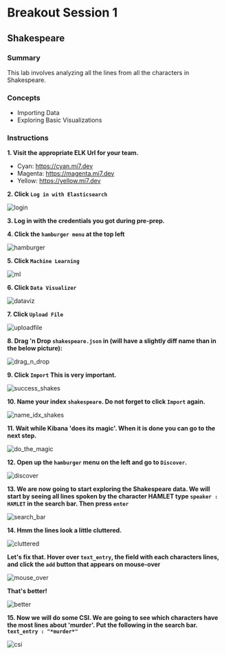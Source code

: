 # Breakout Session 1

## Shakespeare

### Summary

This lab involves analyzing all the lines from all the characters in Shakespeare.

### Concepts

- Importing Data
- Exploring Basic Visualizations

### Instructions

**1. Visit the appropriate ELK Url for your team.**

- Cyan: https://cyan.mi7.dev
- Magenta: https://magenta.mi7.dev
- Yellow: https://yellow.mi7.dev

**2. Click `Log in with Elasticsearch`**

![login](assets/login.PNG)

**3. Log in with the credentials you got during pre-prep.**

**4. Click the `hamburger menu` at the top left**

![hamburger](assets/hamburger.PNG)

**5. Click `Machine Learning`**

![ml](assets/ml2.PNG)

**6. Click `Data Visualizer`**

![dataviz](assets/dataviz.PNG)

**7. Click `Upload File`**

![uploadfile](assets/uploadfile.PNG)

**8. Drag 'n Drop `shakespeare.json` in (will have a slightly diff name than in the below picture):**

![drag_n_drop](assets/drag_n_drop.PNG)

**9. Click `Import` This is very important.**

![success_shakes](assets/import.PNG)

**10. Name your index `shakespeare`. Do not forget to click `Import` again.**

![name_idx_shakes](assets/name_idx_shakes.PNG)

**11. Wait while Kibana 'does its magic'. When it is done you can go to the next step.**

![do_the_magic](assets/do_the_magic.PNG)

**12. Open up the `hamburger` menu on the left and go to `Discover`.**

![discover](assets/discover.PNG)

**13. We are now going to start exploring the Shakespeare data. We will start by seeing all lines spoken by the character HAMLET type `speaker : HAMLET` in the search bar. Then press `enter`**

![search_bar](assets/search_bar.PNG)

**14. Hmm the lines look a little cluttered.**

![cluttered](assets/cluttered.PNG)

**Let's fix that. Hover over `text_entry`, the field with each characters lines, and click the `add` button that appears on mouse-over**

![mouse_over](assets/mouse_over.png)

**That's better!**

![better](assets/better.PNG)

**15. Now we will do some CSI. We are going to see which characters have the most lines about 'murder'. Put the following in the search bar. `text_entry : "*murder*"`**

![csi](assets/csi.PNG)
